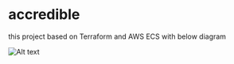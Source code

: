 # accredible

this project based on Terraform and AWS ECS with below diagram 

![Alt text](ECS.png)
